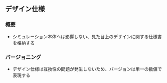 ## デザイン仕様

### 概要

- シミュレーション本体へは影響しない、見た目上のデザインに関する仕様書を格納する

### バージョニング

- デザイン仕様は互換性の問題が発生しないため、バージョンは単一の数値で表現する
